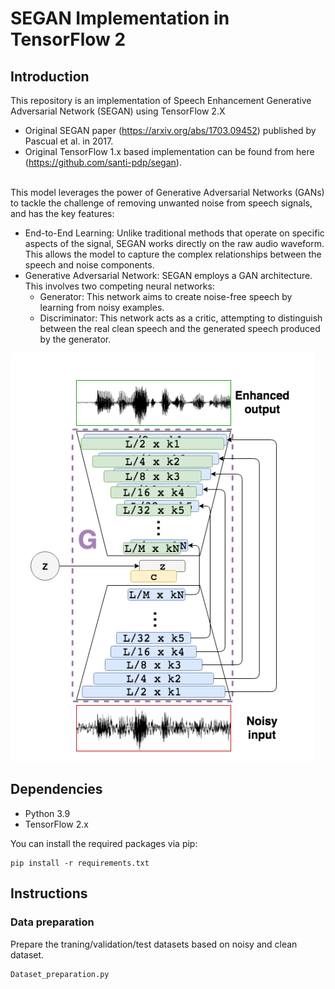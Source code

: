 # SEGAN Implementation in TensorFlow 2

## Introduction
This repository is an implementation of Speech Enhancement Generative Adversarial Network (SEGAN) using TensorFlow 2.X

- Original SEGAN paper (https://arxiv.org/abs/1703.09452) published by Pascual et al. in 2017. 
- Original TensorFlow 1.x based implementation can be found from here (https://github.com/santi-pdp/segan). 
<br />
This model leverages the power of Generative Adversarial Networks (GANs) to tackle the challenge of removing unwanted noise from speech signals, and has the key features:

- End-to-End Learning: Unlike traditional methods that operate on specific aspects of the signal, SEGAN works directly on the raw audio waveform. This allows the model to capture the complex relationships between the speech and noise components.
- Generative Adversarial Network: SEGAN employs a GAN architecture. This involves two competing neural networks:
  * Generator: This network aims to create noise-free speech by learning from noisy examples.
  * Discriminator: This network acts as a critic, attempting to distinguish between the real clean speech and the generated speech produced by the generator.

![SEGAN_Generator](SEGAN_Generator.png)


## Dependencies
* Python 3.9
* TensorFlow 2.x

You can install the required packages via pip:
```
pip install -r requirements.txt
```
## Instructions

### Data preparation 
Prepare the traning/validation/test datasets based on noisy and clean dataset.  
```
Dataset_preparation.py
```
